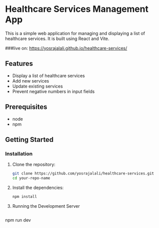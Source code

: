 # Healthcare Services Management App

This is a simple web application for managing and displaying a list of healthcare services. It is built using React and Vite.

###live on: https://yosrajalali.github.io/healthcare-services/
## Features

- Display a list of healthcare services
- Add new services
- Update existing services
- Prevent negative numbers in input fields

## Prerequisites

- node
- npm

## Getting Started

### Installation

1. Clone the repository:

   ```bash
   git clone https://github.com/yosrajalali/healthcare-services.git
   cd your-repo-name

2. Install the dependencies:

   ```bash
   npm install

4. Running the Development Server

   ```bash
  npm run dev
